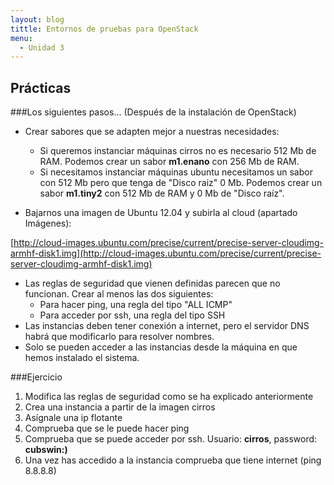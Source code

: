 ```yaml
---
layout: blog
tittle: Entornos de pruebas para OpenStack
menu:
  - Unidad 3
---
```

## Prácticas

###Los siguientes pasos... (Después de la instalación de OpenStack)

* Crear sabores que se adapten mejor a nuestras necesidades:
	* Si queremos instanciar máquinas cirros no es necesario 512 Mb de RAM. Podemos crear un sabor **m1.enano** con 256 Mb de RAM.
	* Si necesitamos instanciar máquinas ubuntu necesitamos un sabor con 512 Mb pero que tenga de "Disco raiz" 0 Mb. Podemos crear un sabor **m1.tiny2** con 512 Mb de RAM y 0 Mb de "Disco raíz".

* Bajarnos una imagen de Ubuntu 12.04 y subirla al cloud (apartado Imágenes):

[http://cloud-images.ubuntu.com/precise/current/precise-server-cloudimg-armhf-disk1.img](http://cloud-images.ubuntu.com/precise/current/precise-server-cloudimg-armhf-disk1.img)

* Las reglas de seguridad que vienen definidas parecen que no funcionan. Crear al menos las dos siguientes:
	* Para hacer ping, una regla del tipo "ALL ICMP"
	* Para acceder por ssh, una regla del tipo SSH
* Las instancias deben tener conexión a internet, pero el servidor DNS habrá que modificarlo para resolver nombres.
* Solo se pueden acceder a las instancias desde la máquina en que hemos instalado el sistema.


###Ejercicio

1. Modifica las reglas de seguridad como se ha explicado anteriormente
2. Crea una instancia a partir de la imagen cirros
3. Asígnale una ip flotante
4. Comprueba que se le puede hacer ping
5. Comprueba que se puede acceder por ssh. Usuario: **cirros**, password: **cubswin:)**
6. Una vez has accedido a la instancia comprueba que tiene internet (ping 8.8.8.8)



